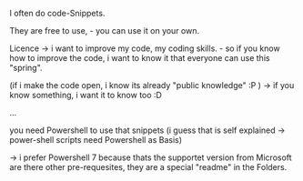 I often do code-Snippets.

They are free to use, - you can use it on your own.

Licence -> i want to improve my code, my coding skills. - so if you know how to improve the code, i want to know it that everyone can use this "spring".

(if i make the code open, i know its already "public knowledge" :P )
-> if you know something, i want it to know too :D

...

you need Powershell to use that snippets (i guess that is self explained -> power-shell scripts need Powershell as Basis)

-> i prefer Powershell 7 because thats the supportet version from Microsoft 
are there other pre-requesites, they are a special "readme" in the Folders.


